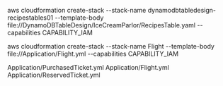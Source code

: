 aws cloudformation create-stack 
--stack-name dynamodbtabledesign-recipestables01 
--template-body file://DynamoDBTableDesign/IceCreamParlor/RecipesTable.yaml 
--capabilities CAPABILITY_IAM



aws cloudformation create-stack --stack-name Flight --template-body file://Application/Flight.yml --capabilities CAPABILITY_IAM


Application/PurchasedTicket.yml
Application/Flight.yml
Application/ReservedTicket.yml